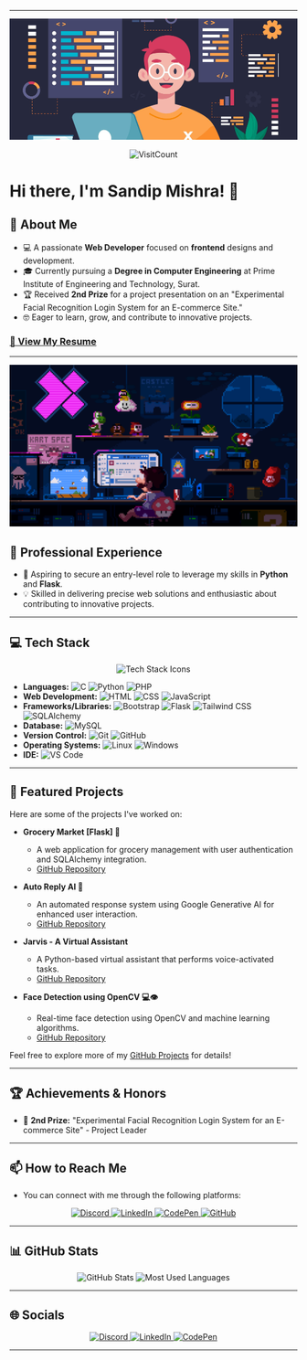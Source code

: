 
---

<p align="center">
  <img src="./Attachment/Github-Banners.webp" alt="GitHub Banner">
</p>

<p align="center">
	<img width="200" alt="VisitCount" src="https://visitcount.itsvg.in/api?id=sandip3&icon=2&color=0">
</p>

# Hi there, I'm Sandip Mishra! 👋

## 🚀 About Me

- 💻 A passionate **Web Developer** focused on **frontend** designs and development.
- 🎓 Currently pursuing a **Degree in Computer Engineering** at Prime Institute of Engineering and Technology, Surat.
- 🏆 Received **2nd Prize** for a project presentation on an "Experimental Facial Recognition Login System for an E-commerce Site."
- 🤓 Eager to learn, grow, and contribute to innovative projects.

### [📄 View My Resume](https://drive.google.com/file/d/13PGg-Te7gY6gCKAtAzw8SdPQq-ZR5TGy/view?usp=sharing)

---

<p align="center">
  <img src="./Attachment/Github-Profile-gif.gif" alt="Github Profile GIF">
</p>

## 💼 Professional Experience

- 🌟 Aspiring to secure an entry-level role to leverage my skills in **Python** and **Flask**.
- 💡 Skilled in delivering precise web solutions and enthusiastic about contributing to innovative projects.

---

## 💻 Tech Stack

<p align="center">
  <img src="https://skillicons.dev/icons?i=c,python,php,html,css,js,bootstrap,flask,tailwind,mysql,git,github" alt="Tech Stack Icons">
</p>

- **Languages:** ![C](https://img.shields.io/badge/-C-blue) ![Python](https://img.shields.io/badge/-Python-green) ![PHP](https://img.shields.io/badge/-PHP-purple)  
- **Web Development:** ![HTML](https://img.shields.io/badge/-HTML-orange) ![CSS](https://img.shields.io/badge/-CSS-blue) ![JavaScript](https://img.shields.io/badge/-JavaScript-yellow)  
- **Frameworks/Libraries:** ![Bootstrap](https://img.shields.io/badge/-Bootstrap-blue) ![Flask](https://img.shields.io/badge/-Flask-gray) ![Tailwind CSS](https://img.shields.io/badge/-Tailwind%20CSS-teal) ![SQLAlchemy](https://img.shields.io/badge/-SQLAlchemy-red)  
- **Database:** ![MySQL](https://img.shields.io/badge/-MySQL-blue)  
- **Version Control:** ![Git](https://img.shields.io/badge/-Git-orange) ![GitHub](https://img.shields.io/badge/-GitHub-black)  
- **Operating Systems:** ![Linux](https://img.shields.io/badge/-Linux-red) ![Windows](https://img.shields.io/badge/-Windows-blue)  
- **IDE:** ![VS Code](https://img.shields.io/badge/-VS%20Code-blue)

---

## 🌟 Featured Projects

Here are some of the projects I've worked on:

- **Grocery Market [Flask] 🛒**  
  - A web application for grocery management with user authentication and SQLAlchemy integration.  
  - [GitHub Repository](https://github.com/sandip3/Python-Project/tree/master/Grocery%20Market)

- **Auto Reply AI 🤖**  
  - An automated response system using Google Generative AI for enhanced user interaction.  
  - [GitHub Repository](https://github.com/sandip3/Python-Project/tree/master/Auto%20Reply%20AI%20Chatbot)

- **Jarvis - A Virtual Assistant**  
  - A Python-based virtual assistant that performs voice-activated tasks.  
  - [GitHub Repository](https://github.com/sandip3/Python-Project/tree/master/Jarvis%20AI)

- **Face Detection using OpenCV 💻👁️**  
  - Real-time face detection using OpenCV and machine learning algorithms.  
  - [GitHub Repository](https://github.com/sandip3/Face-detect)

Feel free to explore more of my [GitHub Projects](https://github.com/sandip3) for details!

---

## 🏆 Achievements & Honors

- 🥈 **2nd Prize:** "Experimental Facial Recognition Login System for an E-commerce Site" - Project Leader

---

## 📫 How to Reach Me

- You can connect with me through the following platforms:

<p align="center">
  <a href="https://discordapp.com/users/bytebender333">
    <img src="https://skillicons.dev/icons?i=discord" alt="Discord">
  </a>
  <a href="https://www.linkedin.com/in/sandip-mishra-74906b258/">
    <img src="https://skillicons.dev/icons?i=linkedin" alt="LinkedIn">
  </a>
  <a href="https://codepen.io/sandip3">
    <img src="https://skillicons.dev/icons?i=codepen" alt="CodePen">
  </a>
  <a href="https://github.com/sandip3">
    <img src="https://skillicons.dev/icons?i=github" alt="GitHub">
  </a>
</p>

---

## 📊 GitHub Stats

<p align="center">
  <img src="https://github-readme-stats.vercel.app/api?username=sandip3&show_icons=true&theme=radical" alt="GitHub Stats">
  <img src="https://github-readme-stats.vercel.app/api/top-langs/?username=sandip3&layout=compact&theme=radical" alt="Most Used Languages">
</p>

---

## 🌐 Socials

<p align="center">
  <a href="https://discordapp.com/users/bytebender333">
    <img src="https://skillicons.dev/icons?i=discord" alt="Discord">
  </a>
  <a href="https://www.linkedin.com/in/sandip-mishra-74906b258/">
    <img src="https://skillicons.dev/icons?i=linkedin" alt="LinkedIn">
  </a>
  <a href="https://codepen.io/sandip3">
    <img src="https://skillicons.dev/icons?i=codepen" alt="CodePen">
  </a>
</p>

---
